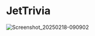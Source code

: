 # JetTrivia
 
![Screenshot_20250218-090902](https://github.com/user-attachments/assets/31feb5ed-cfa7-4fe3-bcbf-773a3d0f063c)
